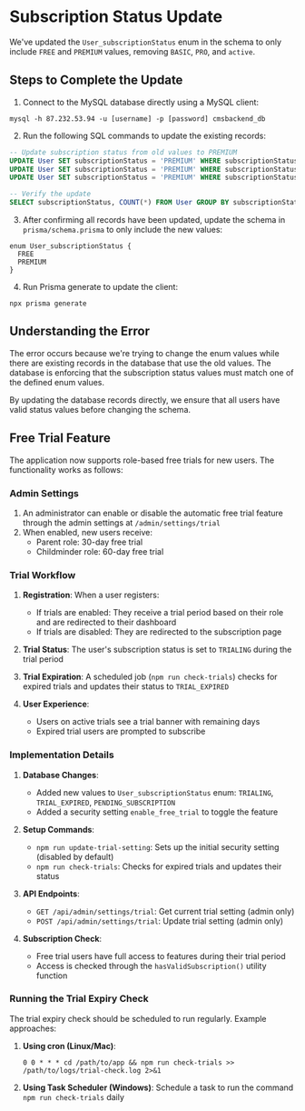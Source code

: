 # Subscription Status Update

We've updated the `User_subscriptionStatus` enum in the schema to only include `FREE` and `PREMIUM` values, removing `BASIC`, `PRO`, and `active`.

## Steps to Complete the Update

1. Connect to the MySQL database directly using a MySQL client:

```
mysql -h 87.232.53.94 -u [username] -p [password] cmsbackend_db
```

2. Run the following SQL commands to update the existing records:

```sql
-- Update subscription status from old values to PREMIUM
UPDATE User SET subscriptionStatus = 'PREMIUM' WHERE subscriptionStatus = 'BASIC';
UPDATE User SET subscriptionStatus = 'PREMIUM' WHERE subscriptionStatus = 'PRO';
UPDATE User SET subscriptionStatus = 'PREMIUM' WHERE subscriptionStatus = 'active';

-- Verify the update
SELECT subscriptionStatus, COUNT(*) FROM User GROUP BY subscriptionStatus;
```

3. After confirming all records have been updated, update the schema in `prisma/schema.prisma` to only include the new values:

```prisma
enum User_subscriptionStatus {
  FREE
  PREMIUM
}
```

4. Run Prisma generate to update the client:

```
npx prisma generate
```

## Understanding the Error

The error occurs because we're trying to change the enum values while there are existing records in the database that use the old values. The database is enforcing that the subscription status values must match one of the defined enum values.

By updating the database records directly, we ensure that all users have valid status values before changing the schema.

## Free Trial Feature

The application now supports role-based free trials for new users. The functionality works as follows:

### Admin Settings

1. An administrator can enable or disable the automatic free trial feature through the admin settings at `/admin/settings/trial`
2. When enabled, new users receive:
   - Parent role: 30-day free trial
   - Childminder role: 60-day free trial

### Trial Workflow

1. **Registration**: When a user registers:
   - If trials are enabled: They receive a trial period based on their role and are redirected to their dashboard
   - If trials are disabled: They are redirected to the subscription page

2. **Trial Status**: The user's subscription status is set to `TRIALING` during the trial period

3. **Trial Expiration**: A scheduled job (`npm run check-trials`) checks for expired trials and updates their status to `TRIAL_EXPIRED`

4. **User Experience**:
   - Users on active trials see a trial banner with remaining days
   - Expired trial users are prompted to subscribe

### Implementation Details

1. **Database Changes**:
   - Added new values to `User_subscriptionStatus` enum: `TRIALING`, `TRIAL_EXPIRED`, `PENDING_SUBSCRIPTION`
   - Added a security setting `enable_free_trial` to toggle the feature

2. **Setup Commands**:
   - `npm run update-trial-setting`: Sets up the initial security setting (disabled by default)
   - `npm run check-trials`: Checks for expired trials and updates their status

3. **API Endpoints**:
   - `GET /api/admin/settings/trial`: Get current trial setting (admin only)
   - `POST /api/admin/settings/trial`: Update trial setting (admin only)

4. **Subscription Check**:
   - Free trial users have full access to features during their trial period
   - Access is checked through the `hasValidSubscription()` utility function

### Running the Trial Expiry Check

The trial expiry check should be scheduled to run regularly. Example approaches:

1. **Using cron (Linux/Mac)**:
   ```
   0 0 * * * cd /path/to/app && npm run check-trials >> /path/to/logs/trial-check.log 2>&1
   ```

2. **Using Task Scheduler (Windows)**:
   Schedule a task to run the command `npm run check-trials` daily 
